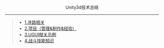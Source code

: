 <div align='center'>Unity3d技术总结</div>

---
>- [1.寻路相关](https://github.com/YYYWJ01/Unity3d_technical-summary/tree/main/1.Pathfinding)
>- [2.项目（管理&制作&经验）](https://github.com/YYYWJ01/Unity3d_technical-summary/tree/main/2.ProjectManagement)
>- [3.UGUI相关示例](https://github.com/YYYWJ01/Unity3d_technical-summary/tree/main/3.UGUIModule)
>- [4.战斗技能知识]()